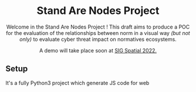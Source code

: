 <h1 align="center">Stand Are Nodes Project</h1> 

<p align="center">Welcome in the Stand Are Nodes Project ! This draft aims to produce a POC for the evaluation of the relationships between norm in a visual way <i>(but not only)</i> to evaluate cyber threat impact on normatives ecosystems.</p> 

<p align="center">A demo will take place soon at <a href="https://sigspatial2022.sigspatial.org/">SIG Spatial 2022.</a></p>

## Setup

It's a fully Python3 project which generate JS code for web 